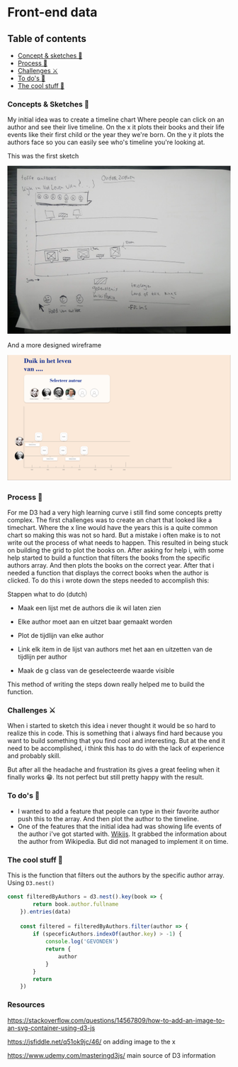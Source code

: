 # Front-end data

## Table of contents
* [Concept & sketches 💭](#Concept-&-Sketches)
* [Process 🔁](#process)
* [Challenges ⚔](#Challenges)
* [To do's 📜](#To-do's)
* [The cool stuff 🧙‍](#Challenges)



### Concepts & Sketches 💭

My initial idea was to create a timeline chart 
Where people can click on an author and see their live timeline. On the x it plots their books and their life events like their first child or the year they we're born. On the y it plots the authors face so you can easily see who's timeline you're looking at.


This was the first sketch 

![Wireframe](./img/sketch.jpg "Sketch")


And a more designed wireframe

![Wireframe](./img/wireframe.png "Wireframe")

### Process 🔁

For me D3 had a very high learning curve i still find some concepts pretty complex. The first challenges was to create an chart that looked like a timechart. Where the x line would have the years this is a quite common chart so making this was not so hard. But a mistake i often make is to not write out the process of what needs to happen. This resulted in being stuck on building the grid to plot the books on. After asking for help i, with some help started to build a function that filters the books from the specific authors array. And then plots the books on the correct year. After that i needed a function that displays the correct books when the author is clicked. To do this i wrote down the steps needed to accomplish this:

Stappen what to do (dutch)

- Maak een lijst met de authors die ik wil laten zien 

- Elke author moet aan en uitzet baar gemaakt worden

- Plot de tijdlijn van elke author

- Link elk item in de lijst van authors met het aan en uitzetten van de tijdlijn per author

- Maak de g class van de geselecteerde waarde visible

This method of writing the steps down really helped me to build the function.

### Challenges ⚔

When i started to sketch this idea i never thought it would be so hard to realize this in code. This is something that i always find hard because you want to build something that you find cool and interesting. But at the end it need to be accomplished, i think this has to do with the lack of experience and probably skill.

But after all the headache and frustration its gives a great feeling when it finally works 😁. Its not perfect but still pretty happy with the result.


### To do's 📜 

- I wanted to add a feature that people can type in their favorite author push this to the array. And then plot the author to the timeline.
- One of the features that the initial idea had was showing life events of the author i've got started with. [Wikijs](https://www.npmjs.com/package/wikijs). It grabbed the information about the author from Wikipedia. But did not managed to implement it on time.

### The cool stuff 🧙‍
This is the function that filters out the authors by the specific author array. Using ```D3.nest()```
```javascript
const filteredByAuthors = d3.nest().key(book => {
        return book.author.fullname
    }).entries(data)

    const filtered = filteredByAuthors.filter(author => {
        if (speceficAuthors.indexOf(author.key) > -1) {
            console.log('GEVONDEN')
            return {
                author
            }
        }
        return
    })
```



### Resources

https://stackoverflow.com/questions/14567809/how-to-add-an-image-to-an-svg-container-using-d3-js

https://jsfiddle.net/q51ok9jc/46/ on adding image to the x 

https://www.udemy.com/masteringd3js/ main source of D3 information
